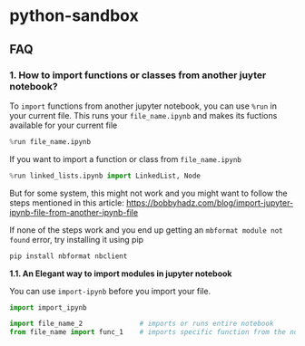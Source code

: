 # python-sandbox

## FAQ

### 1. How to import functions or classes from another juyter notebook?

To `import` functions from another jupyter notebook, you can use `%run` in your current file. This runs your `file_name.ipynb` and makes its fuctions available for your current file

```python
%run file_name.ipynb
```

If you want to import a function or class from `file_name.ipynb`

```python
%run linked_lists.ipynb import LinkedList, Node
```

But for some system, this might not work and you might want to follow the steps mentioned in this article: https://bobbyhadz.com/blog/import-jupyter-ipynb-file-from-another-ipynb-file

If none of the steps work and you end up getting an `mbformat module not found` error, try installing it using pip

```bash
pip install nbformat nbclient
```

**1.1. An Elegant way to import modules in jupyter notebook**

You can use `import-ipynb` before you import your file.

```python
import import_ipynb

import file_name_2              # imports or runs entire notebook
from file_name import func_1    # imports specific function from the notebook
```
